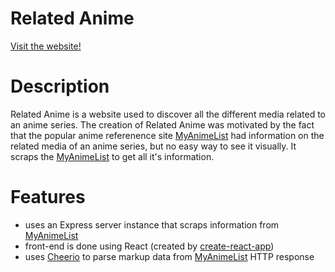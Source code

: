 # Related Anime

<a href="https://related-anime.herokuapp.com/">Visit the website!</a>

# Description
Related Anime is a website used to discover all the different media related to an anime series.
The creation of Related Anime was motivated by the fact that the popular anime referenence site <a href='https://myanimelist.net/'>MyAnimeList</a> had information on the related media of an anime series, but no easy way to see it visually.
It scraps the <a href="https://myanimelist.net/">MyAnimeList</a> to get all it's information.

# Features
- uses an Express server instance that scraps information from <a href="https://myanimelist.net/">MyAnimeList</a>
- front-end is done using React (created by [create-react-app](https://github.com/facebookincubator/create-react-app))
- uses <a href="https://github.com/cheeriojs/cheerio">Cheerio</a> to parse markup data from <a href="https://myanimelist.net/">MyAnimeList</a> HTTP response
